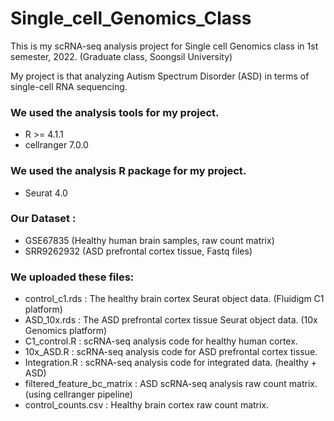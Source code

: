 # Single_cell_Genomics_Class

This is my scRNA-seq analysis project for Single cell Genomics class in 1st semester, 2022. (Graduate class, Soongsil University)

My project is that analyzing Autism Spectrum Disorder (ASD) in terms of single-cell RNA sequencing.

### We used the analysis tools for my project.
* R >= 4.1.1
* cellranger 7.0.0

### We used the analysis R package for my project.
* Seurat 4.0

### Our Dataset :
* GSE67835 (Healthy human brain samples, raw count matrix)
* SRR9262932 (ASD prefrontal cortex tissue, Fastq files)

### We uploaded these files:
* control_c1.rds : The healthy brain cortex Seurat object data. (Fluidigm C1 platform)
* ASD_10x.rds : The ASD prefrontal cortex tissue Seurat object data. (10x Genomics platform)
* C1_control.R : scRNA-seq analysis code for healthy human cortex.
* 10x_ASD.R : scRNA-seq analysis code for ASD prefrontal cortex tissue.
* Integration.R : scRNA-seq analysis code for integrated data. (healthy + ASD)
* filtered_feature_bc_matrix : ASD scRNA-seq analysis raw count matrix. (using cellranger pipeline)
* control_counts.csv : Healthy brain cortex raw count matrix.
